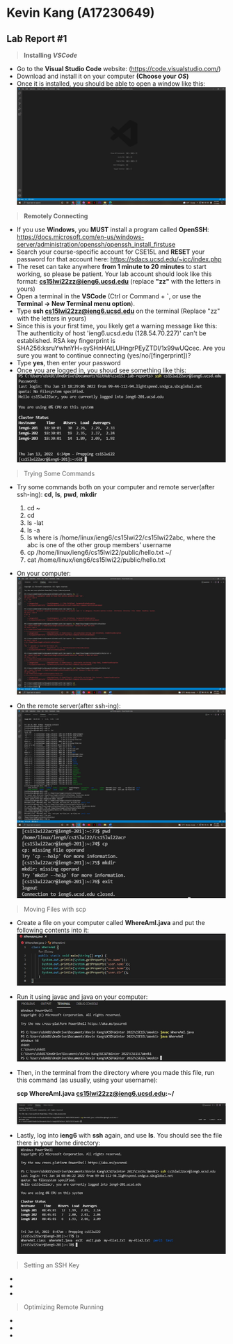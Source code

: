 **Kevin Kang (A17230649)**
==========================
**Lab Report #1**
--------------------------
> **Installing** ***VSCode***
* Go to the **Visual Studio Code** website: (https://code.visualstudio.com/)
* Download and install it on your computer **(Choose your *OS*)**
* Once it is installed, you should be able to open a window like this: 
![Image](1.jpg)

> **Remotely Connecting**
* If you use **Windows**, you **MUST** install a program called **OpenSSH**: https://docs.microsoft.com/en-us/windows-server/administration/openssh/openssh_install_firstuse
* Search your course-specific account for CSE15L and **RESET** your password for that account here: https://sdacs.ucsd.edu/~icc/index.php
* The reset can take anywhere **from 1 minute to 20 minutes** to start working, so please be patient. Your lab account should look like this format: **cs15lwi22zz@ieng6.ucsd.edu** (replace **"zz"** with the letters in yours)
* Open a terminal in the **VSCode** (Ctrl or Command + **`**, or use the **Terminal → New Terminal menu option**).
* Type **ssh cs15lwi22zz@ieng6.ucsd.edu** on the terminal (Replace "zz" with the letters in yours)
* Since this is your first time, you likely get a warning message like this: 
The authenticity of host 'ieng6.ucsd.edu (128.54.70.227)' can't be established.
RSA key fingerprint is SHA256:ksruYwhnYH+sySHnHAtLUHngrPEyZTDl/1x99wUQcec.
Are you sure you want to continue connecting (yes/no/[fingerprint])?
* Type **yes**, then enter your password
* Once you are logged in, you shoud see something like this:
![Image](2.jpg)

> Trying Some Commands
* Try some commands both on your computer and remote server(after ssh-ing): **cd**, **ls**, **pwd**, **mkdir**
  1. cd ~
  2. cd
  3. ls -lat
  4. ls -a
  5. ls <directory> where <directory> is /home/linux/ieng6/cs15lwi22/cs15lwi22abc, where the abc is one of the other group members’ username
  6. cp /home/linux/ieng6/cs15lwi22/public/hello.txt ~/
  7. cat /home/linux/ieng6/cs15lwi22/public/hello.txt
* On your computer:
![Image](3.jpg)

* On the remote server(after ssh-ing):
![Image](4.jpg)
![Image](5.jpg)

> Moving Files with scp
* Create a file on your computer called **WhereAmI.java** and put the following contents into it:
![Image](6.jpg)
  
* Run it using javac and java on your computer:
![Image](7.jpg)
  
* Then, in the terminal from the directory where you made this file, run this command (as usually, using your username): 

  **scp WhereAmI.java cs15lwi22zz@ieng6.ucsd.edu:~/**
  
  ![Image](8.jpg)

* Lastly, log into **ieng6** with **ssh** again, and use **ls**. You should see the file there in your home directory:
![Imgage](9.jpg)
  
>Setting an SSH Key
*
*
*
>Optimizing Remote Running
*
*
*
